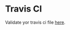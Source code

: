 # Travis CI

Validate yor travis ci file [here](https://api.travis-ci.org/haikulab/ansible-ohmyzsh.svg).
